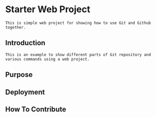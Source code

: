 # Starter Web Project
	This is simple web project for showing how to use Git and Github together.

## Introduction
	This is an example to show different parts of Git repository and various commands using a web project.
	
## Purpose

## Deployment

## How To Contribute